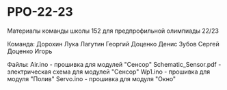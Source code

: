 # PPO-22-23
Материалы команды школы 152 для предпрофильной олимпиады 22/23

Команда:
Дорохин Лука
Лагутин Георгий
Доценко Денис
Зубов Сергей
Доценко Игорь

Файлы:
Air.ino - прошивка для модулей "Сенсор"
Schematic_Sensor.pdf - электрическая схема для модулей "Сенсор"
Wp1.ino - прошивка для модуля "Полив"
Servo.ino - прошивка для модуля "Окно"

